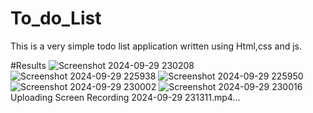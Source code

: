 # To_do_List
This is a very simple todo list application written using 
Html,css and js.


#Results
![Screenshot 2024-09-29 230208](https://github.com/user-attachments/assets/0b5753e5-2b57-4fdf-aad2-2893f9ec8547)
![Screenshot 2024-09-29 225938](https://github.com/user-attachments/assets/692c20b6-5012-46f2-aacc-5f6c3a83f644)
![Screenshot 2024-09-29 225950](https://github.com/user-attachments/assets/feadafe2-dedf-4ffd-81fa-9bda93081037)
![Screenshot 2024-09-29 230002](https://github.com/user-attachments/assets/662a3762-7efd-426d-9921-50ee4232438f)
![Screenshot 2024-09-29 230016](https://github.com/user-attachments/assets/badb8132-2dd8-4455-8bcf-707231603991)
Uploading Screen Recording 2024-09-29 231311.mp4…

